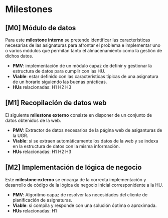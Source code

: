 # Milestones

## [M0] Módulo de datos

Para este **milestone interno** se pretende identificar las características necesarias de las asignaturas para afrontar el problema e implementar uno o varios módulos que permitan tanto el almacenamiento como la gestión de dichos datos.
  - **PMV**: implementación de un módulo capaz de definir y gestionar la estructura de datos para cumplir con las HU.
  - **Viable**: estar definido con las características típicas de una asignatura de un horario siguiendo las buenas prácticas.
  - **HUs** relacionadas: H1 H2 H3 

## [M1] Recopilación de datos web

El siguiente **milestone externo** consiste en disponer de un conjunto de datos obtenidos de la web.
  - **PMV**: Extractor de datos necesarios de la página web de asiganturas de la UGR.
  - **Viable**: si se extraen automáticamente los datos de la web y se indexa en la estructura de datos con la misma información.
  - **HUs** relacionadas: H1 H2 H3

## [M2] Implementación de lógica de negocio 

Este **milestone externo** se encarga de la correcta implementación y desarrollo de código de la lógica de negocio inicial corresponidente a la HU.
  - **PMV**: Algoritmo capaz de resolver las necesidades del cliente de planificación de asignaturas.
  - **Viable**: si compila y responde con una solución óptima o aproximada.
  - **HUs** relacionadas: H1 
